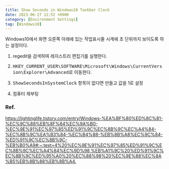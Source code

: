 ```yaml
---
title: Show Seconds in Windows10 Taskbar Clock
date: 2023-06-27 12:52 +0900
category: [Environment Settings]
tag: [Windows10]
---
```


Windows10에서 화면 오른쪽 아래에 있는 작업표시줄 시계에 초 단위까지 보이도록 하는 설정이다.

1. regedit을 검색하여 레지스트리 편집기를 실행한다.

2. <kbd>HKEY_CURRENT_USER\SOFTWARE\Microsoft\Windows\CurrentVersion\Explorer\Advanced</kbd>로 이동한다.

3. <kbd>ShowSecondsInSystemClock</kbd> 항목이 없다면 만들고 값을 1로 설정

4. 컴퓨터 재부팅

### Ref.

<https://lightinglife.tistory.com/entry/Windows-%EA%BF%80%ED%8C%81-%EC%9C%88%EB%8F%84%EC%9A%B0-%EC%9E%91%EC%97%85%ED%91%9C%EC%8B%9C%EC%A4%84-%EC%8B%9C%EA%B3%84-%EC%B4%88-%EB%8B%A8%EC%9C%84-%ED%91%9C%EC%8B%9C-%EB%B0%A9#:~:text=4%20%EC%9E%91%EC%97%85%ED%91%9C%EC%8B%9C%EC%A4%84%EC%9D%98,%EB%A1%9C%20%ED%91%9C%EC%8B%9C%ED%95%A0%20%EC%88%98%20%EC%9E%88%EC%8A%B5%EB%8B%88%EB%8B%A4.>